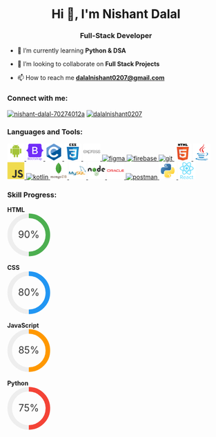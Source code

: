 <h1 align="center">Hi 👋, I'm Nishant Dalal</h1>
<h3 align="center">Full-Stack Developer</h3>

- 🌱 I’m currently learning **Python & DSA**

- 👯 I’m looking to collaborate on **Full Stack Projects**

- 📫 How to reach me **dalalnishant0207@gmail.com**

<h3 align="left">Connect with me:</h3>
<p align="left">
<a href="https://linkedin.com/in/nishant-dalal-70274012a" target="blank"><img align="center" src="https://raw.githubusercontent.com/rahuldkjain/github-profile-readme-generator/master/src/images/icons/Social/linked-in-alt.svg" alt="nishant-dalal-70274012a" height="30" width="40" /></a>
<a href="https://www.leetcode.com/dalalnishant0207" target="blank"><img align="center" src="https://raw.githubusercontent.com/rahuldkjain/github-profile-readme-generator/master/src/images/icons/Social/leet-code.svg" alt="dalalnishant0207" height="30" width="40" /></a>
</p>

<h3 align="left">Languages and Tools:</h3>
<p align="left">
  <a href="https://developer.android.com" target="_blank" rel="noreferrer">
    <img src="https://raw.githubusercontent.com/devicons/devicon/master/icons/android/android-original-wordmark.svg" alt="android" width="40" height="40"/>
  </a>
  <a href="https://getbootstrap.com" target="_blank" rel="noreferrer">
    <img src="https://raw.githubusercontent.com/devicons/devicon/master/icons/bootstrap/bootstrap-plain-wordmark.svg" alt="bootstrap" width="40" height="40"/>
  </a>
  <a href="https://www.cprogramming.com/" target="_blank" rel="noreferrer">
    <img src="https://raw.githubusercontent.com/devicons/devicon/master/icons/c/c-original.svg" alt="c" width="40" height="40"/>
  </a>
  <a href="https://www.w3schools.com/css/" target="_blank" rel="noreferrer">
    <img src="https://raw.githubusercontent.com/devicons/devicon/master/icons/css3/css3-original-wordmark.svg" alt="css3" width="40" height="40"/>
  </a>
  <a href="https://expressjs.com" target="_blank" rel="noreferrer">
    <img src="https://raw.githubusercontent.com/devicons/devicon/master/icons/express/express-original-wordmark.svg" alt="express" width="40" height="40"/>
  </a>
  <a href="https://www.figma.com/" target="_blank" rel="noreferrer">
    <img src="https://www.vectorlogo.zone/logos/figma/figma-icon.svg" alt="figma" width="40" height="40"/>
  </a>
  <a href="https://firebase.google.com/" target="_blank" rel="noreferrer">
    <img src="https://www.vectorlogo.zone/logos/firebase/firebase-icon.svg" alt="firebase" width="40" height="40"/>
  </a>
  <a href="https://git-scm.com/" target="_blank" rel="noreferrer">
    <img src="https://www.vectorlogo.zone/logos/git-scm/git-scm-icon.svg" alt="git" width="40" height="40"/>
  </a>
  <a href="https://www.w3.org/html/" target="_blank" rel="noreferrer">
    <img src="https://raw.githubusercontent.com/devicons/devicon/master/icons/html5/html5-original-wordmark.svg" alt="html5" width="40" height="40"/>
  </a>
  <a href="https://www.java.com" target="_blank" rel="noreferrer">
    <img src="https://raw.githubusercontent.com/devicons/devicon/master/icons/java/java-original.svg" alt="java" width="40" height="40"/>
  </a>
  <a href="https://developer.mozilla.org/en-US/docs/Web/JavaScript" target="_blank" rel="noreferrer">
    <img src="https://raw.githubusercontent.com/devicons/devicon/master/icons/javascript/javascript-original.svg" alt="javascript" width="40" height="40"/>
  </a>
  <a href="https://kotlinlang.org" target="_blank" rel="noreferrer">
    <img src="https://www.vectorlogo.zone/logos/kotlinlang/kotlinlang-icon.svg" alt="kotlin" width="40" height="40"/>
  </a>
  <a href="https://www.mongodb.com/" target="_blank" rel="noreferrer">
    <img src="https://raw.githubusercontent.com/devicons/devicon/master/icons/mongodb/mongodb-original-wordmark.svg" alt="mongodb" width="40" height="40"/>
  </a>
  <a href="https://www.mysql.com/" target="_blank" rel="noreferrer">
    <img src="https://raw.githubusercontent.com/devicons/devicon/master/icons/mysql/mysql-original-wordmark.svg" alt="mysql" width="40" height="40"/>
  </a>
  <a href="https://nodejs.org" target="_blank" rel="noreferrer">
    <img src="https://raw.githubusercontent.com/devicons/devicon/master/icons/nodejs/nodejs-original-wordmark.svg" alt="nodejs" width="40" height="40"/>
  </a>
  <a href="https://www.oracle.com/" target="_blank" rel="noreferrer">
    <img src="https://raw.githubusercontent.com/devicons/devicon/master/icons/oracle/oracle-original.svg" alt="oracle" width="40" height="40"/>
  </a>
  <a href="https://postman.com" target="_blank" rel="noreferrer">
    <img src="https://www.vectorlogo.zone/logos/getpostman/getpostman-icon.svg" alt="postman" width="40" height="40"/>
  </a>
  <a href="https://www.python.org" target="_blank" rel="noreferrer">
    <img src="https://raw.githubusercontent.com/devicons/devicon/master/icons/python/python-original.svg" alt="python" width="40" height="40"/>
  </a>
  <a href="https://reactjs.org/" target="_blank" rel="noreferrer">
    <img src="https://raw.githubusercontent.com/devicons/devicon/master/icons/react/react-original-wordmark.svg" alt="react" width="40" height="40"/>
  </a>
</p>
<h3 align="left">Skill Progress:</h3>
<p align="left">
  <b>HTML</b>
  <br>
  <svg width="100" height="100" viewBox="0 0 36 36">
    <path d="M18 2.0845
      a 15.9155 15.9155 0 0 1 0 31.831
      a 15.9155 15.9155 0 0 1 0 -31.831" fill="none" stroke="#eee" stroke-width="3.8" />
    <path d="M18 2.0845
      a 15.9155 15.9155 0 0 1 0 31.831" fill="none" stroke="#4caf50" stroke-width="3.8"
      stroke-dasharray="90, 100" />
    <text x="18" y="20.35" font-size="8" text-anchor="middle" fill="#333">90%</text>
  </svg>
</p>
<p align="left">
  <b>CSS</b>
  <br>
  <svg width="100" height="100" viewBox="0 0 36 36">
    <path d="M18 2.0845
      a 15.9155 15.9155 0 0 1 0 31.831
      a 15.9155 15.9155 0 0 1 0 -31.831" fill="none" stroke="#eee" stroke-width="3.8" />
    <path d="M18 2.0845
      a 15.9155 15.9155 0 0 1 0 31.831" fill="none" stroke="#2196f3" stroke-width="3.8"
      stroke-dasharray="80, 100" />
    <text x="18" y="20.35" font-size="8" text-anchor="middle" fill="#333">80%</text>
  </svg>
</p>
<p align="left">
  <b>JavaScript</b>
  <br>
  <svg width="100" height="100" viewBox="0 0 36 36">
    <path d="M18 2.0845
      a 15.9155 15.9155 0 0 1 0 31.831
      a 15.9155 15.9155 0 0 1 0 -31.831" fill="none" stroke="#eee" stroke-width="3.8" />
    <path d="M18 2.0845
      a 15.9155 15.9155 0 0 1 0 31.831" fill="none" stroke="#ff9800" stroke-width="3.8"
      stroke-dasharray="85, 100" />
    <text x="18" y="20.35" font-size="8" text-anchor="middle" fill="#333">85%</text>
  </svg>
</p>
<p align="left">
  <b>Python</b>
  <br>
  <svg width="100" height="100" viewBox="0 0 36 36">
    <path d="M18 2.0845
      a 15.9155 15.9155 0 0 1 0 31.831
      a 15.9155 15.9155 0 0 1 0 -31.831" fill="none" stroke="#eee" stroke-width="3.8" />
    <path d="M18 2.0845
      a 15.9155 15.9155 0 0 1 0 31.831" fill="none" stroke="#f44336" stroke-width="3.8"
      stroke-dasharray="75, 100" />
    <text x="18" y="20.35" font-size="8" text-anchor="middle" fill="#333">75%</text>
  </svg>
</p>


